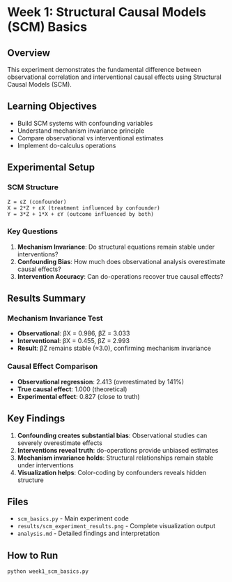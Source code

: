 # Week 1: Structural Causal Models (SCM) Basics

## Overview

This experiment demonstrates the fundamental difference between observational correlation and interventional causal effects using Structural Causal Models (SCM).

## Learning Objectives

- Build SCM systems with confounding variables
- Understand mechanism invariance principle
- Compare observational vs interventional estimates
- Implement do-calculus operations

## Experimental Setup

### SCM Structure
```
Z = εZ (confounder)
X = 2*Z + εX (treatment influenced by confounder)  
Y = 3*Z + 1*X + εY (outcome influenced by both)
```

### Key Questions
1. **Mechanism Invariance**: Do structural equations remain stable under interventions?
2. **Confounding Bias**: How much does observational analysis overestimate causal effects?
3. **Intervention Accuracy**: Can do-operations recover true causal effects?

## Results Summary

### Mechanism Invariance Test
- **Observational**: βX = 0.986, βZ = 3.033
- **Interventional**: βX = 0.455, βZ = 2.993
- **Result**: βZ remains stable (≈3.0), confirming mechanism invariance

### Causal Effect Comparison
- **Observational regression**: 2.413 (overestimated by 141%)
- **True causal effect**: 1.000 (theoretical)
- **Experimental effect**: 0.827 (close to truth)

## Key Findings

1. **Confounding creates substantial bias**: Observational studies can severely overestimate effects
2. **Interventions reveal truth**: do-operations provide unbiased estimates
3. **Mechanism invariance holds**: Structural relationships remain stable under interventions
4. **Visualization helps**: Color-coding by confounders reveals hidden structure

## Files

- `scm_basics.py` - Main experiment code
- `results/scm_experiment_results.png` - Complete visualization output
- `analysis.md` - Detailed findings and interpretation

## How to Run

```bash
python week1_scm_basics.py
```

